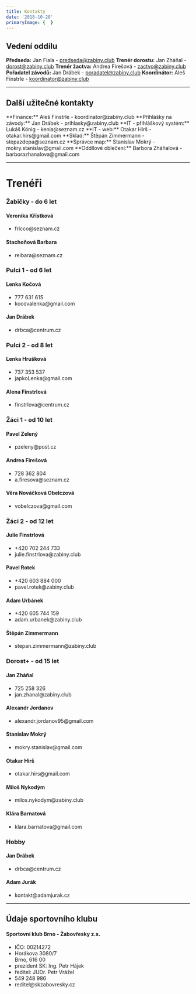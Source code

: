 ```yaml
---
title: Kontakty
date: '2018-10-28'
primaryImage: {  }
---
```


<h2>Vedení oddílu</h2>

**Předseda:** Jan Fiala - predseda@zabiny.club
**Trenér dorostu:** Jan Zháňal - dorost@zabiny.club
**Trenér žactva:** Andrea Firešová - zactvo@zabiny.club
**Pořadatel závodů:** Jan Drábek - poradatel@zabiny.club
**Koordinátor:** Aleš Finstrle - koordinator@zabiny.club
<!--
<h4>Libor Zřídkaveselý - předseda</h4>
<ul class="fa-ul">
    <li><i class="fa-li fa fa-phone"></i>604 996 773</li>
    <li><i class="fa-li fa fa-envelope"></i>zr@sky.cz</li>
    <li><i class="fa-li fa fa-home"></i>Skorkovského 153<br>Brno, 636 00</li>
</ul>
-->
<hr>
<h2>Další užitečné kontakty</h2>
**Finance:** Aleš Finstrle - koordinator@zabiny.club
**Přihlášky na závody:** Jan Drábek - prihlasky@zabiny.club
**IT - přihláškový systém:** Lukáš König - kenia@seznam.cz  
**IT - web:** Otakar Hirš - otakar.hirs@gmail.com
**Sklad:** Štěpán Zimmermann - stepazdepa@seznam.cz
**Správce map:** Stanislav Mokrý - mokry.stanislav@gmail.com
**Oddílové oblečení:** Barbora Zháňalová - barborazhanalova@gmail.com
<div class="row">
    <div class="col-12"> 
    <hr>
    <h1>Trenéři</h1>
    </div>
    <div class="divOuter col-lg-6" id="zabicky">
        <div class="contact--divInner">
        <h3>Žabičky - do 6 let</h3>
            <h4>Veronika Křístková</h4>
            <ul class="fa-ul">
                <li><i class="fa-li fa fa-envelope"></i>fricco@seznam.cz</li>
            </ul>
            <h4>Stachoňová Barbara</h4>
            <ul class="fa-ul">
                <li><i class="fa-li fa fa-envelope"></i>reibara@seznam.cz</li>
            </ul>
        </div>
    </div>
    <div class="divOuter col-lg-6" id="pulci1">
        <div class="contact--divInner">
        <h3>Pulci 1 - od 6 let</h3>
            <h4>Lenka Kočová</h4>
            <ul class="fa-ul">
                <li><i class="fa-li fa fa-phone"></i>777 631 615</li>
                <li><i class="fa-li fa fa-envelope"></i>kocovalenka@gmail.com</li>
            </ul>    
            <h4>Jan Drábek</h4>
            <ul class="fa-ul">
                <li><i class="fa-li fa fa-envelope"></i>drbca@centrum.cz</li>
            </ul>      
        </div>
    </div>
    <div class="divOuter col-lg-6" id="pulci2">
        <div class="contact--divInner">
        <h3>Pulci 2 - od 8 let</h3>
            <h4>Lenka Hrušková</h4>
            <ul class="fa-ul">
                <li><i class="fa-li fa fa-phone"></i>737 353 537</li>
                <li><i class="fa-li fa fa-envelope"></i>japkoLenka@gmail.com</li>
            </ul>
            <h4>Alena Finstrlová</h4>
            <ul class="fa-ul">
                <li><i class="fa-li fa fa-envelope"></i>finstrlova@centrum.cz</li>
            </ul>          
            </div>
    </div>
    <div class="divOuter col-lg-6" id="zaci1">
       <div class="contact--divInner">
        <h3>Žáci 1 - od 10 let</h3>
            <h4>Pavel Zelený</h4>
            <ul class="fa-ul">
                <li><i class="fa-li fa fa-envelope"></i>pzeleny@post.cz</li>
            </ul>
            <h4>Andrea Firešová</h4>
            <ul class="fa-ul">
                <li><i class="fa-li fa fa-phone"></i>728 362 804</li>
                <li><i class="fa-li fa fa-envelope"></i>a.firesova@seznam.cz</li>
            </ul>   
            <h4>Věra Nováčková Obelczová</h4>
            <ul class="fa-ul">
                <li><i class="fa-li fa fa-envelope"></i>vobelczova@gmail.com</li>
            </ul>     
            </div>
    </div>
    <div class="divOuter col-lg-6" id="zaci2">
       <div class="contact--divInner">
        <h3>Žáci 2 - od 12 let</h3>
            <h4>Julie Finstrlová</h4>
            <ul class="fa-ul">
                <li><i class="fa-li fa fa-phone"></i>+420 702 244 733</li>
                <li><i class="fa-li fa fa-envelope"></i>julie.finstrlova@zabiny.club</li>
            </ul>
            <h4>Pavel Rotek</h4>
            <ul class="fa-ul">
                <li><i class="fa-li fa fa-phone"></i>+420 603 884 000</li>
                <li><i class="fa-li fa fa-envelope"></i>pavel.rotek@zabiny.club</li>
            </ul>
            <h4>Adam Urbánek</h4>
            <ul class="fa-ul">
                <li><i class="fa-li fa fa-phone"></i>+420 605 744 159</li>
                <li><i class="fa-li fa fa-envelope"></i>adam.urbanek@zabiny.club</li>
            </ul>
            <h4>Štěpán Zimmermann</h4>
            <ul class="fa-ul">
                <li><i class="fa-li fa fa-envelope"></i>stepan.zimmermann@zabiny.club</li>
            </ul>
        </div>
    </div>
    <div class="divOuter col-lg-6" id="dorost">
        <div class="contact--divInner">
        <h3>Dorost+ - od 15 let</h3>
            <h4>Jan Zháňal</h4>
            <ul class="fa-ul">
                <li><i class="fa-li fa fa-phone"></i>725 258 326</li>
                <li><i class="fa-li fa fa-envelope"></i>jan.zhanal@zabiny.club</li>
            </ul>
            <h4>Alexandr Jordanov</h4>
            <ul class="fa-ul">
                <li><i class="fa-li fa fa-envelope"></i>alexandr.jordanov95@gmail.com</li>
            </ul>
            <h4>Stanislav Mokrý</h4>
            <ul class="fa-ul">
                <li><i class="fa-li fa fa-envelope"></i>mokry.stanislav@gmail.com</li>
            </ul>
            <h4>Otakar Hirš</h4>
            <ul class="fa-ul">
                <li><i class="fa-li fa fa-envelope"></i>otakar.hirs@gmail.com</li>
            </ul>
            <h4>Miloš Nykodým</h4>
            <ul class="fa-ul">
                <li><i class="fa-li fa fa-envelope"></i>milos.nykodym@zabiny.club</li>
            </ul>
            <h4>Klára Barnatová</h4>
            <ul class="fa-ul">
                <li><i class="fa-li fa fa-envelope"></i>klara.barnatova@gmail.com</li>
            </ul>
        </div>
    </div>
    <div class="divOuter col-lg-6" id="hobby">
        <div class="contact--divInner">
        <h3>Hobby</h3>
            <h4>Jan Drábek</h4>
            <ul class="fa-ul">
                <li><i class="fa-li fa fa-envelope"></i>drbca@centrum.cz</li>
            </ul>
            <h4>Adam Jurák</h4>
            <ul class="fa-ul">
                <li><i class="fa-li fa fa-envelope"></i>kontakt@adamjurak.cz</li>
            </ul>
        </div>
    </div>
</div>
    
<hr>
<h2>Údaje sportovního klubu</h2>
<h4>Sportovní klub Brno - Žabovřesky z.s.</h4>
<ul class="fa-ul">
    <li>IČO: 00214272</li>
    <li><i class="fa-li fa fa-map-marker"></i>Horákova 3080/7<br>Brno, 616 00</li>
    <li>prezident SK: Ing. Petr Hájek</li>
    <li>ředitel: JUDr. Petr Vrážel</li>
    <li><i class="fa-li fa fa-phone"></i>549 248 986</li>
    <li><i class="fa-li fa fa-envelope"></i>reditel@skzabovresky.cz</li>
</ul>



 


